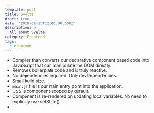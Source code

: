 ```yaml
---
template: post
title: Svelte
draft: true
date: '2020-02-15T12:00:00.000Z'
description: >
  All about Svelte
category: Frontend
tags:
  - Frontend
---
```


- Compiler than converts our declarative component based code into JavaScript that can manipulate the DOM directly.
- Removes boilerplate code and is truly reactive.
- No dependencies required. Only devDependencies.
- Small build size.
- `main.js` file is our main entry point into the application.
- CSS is component-scoped by default.
- Component is re-rendered on updating local variables. No need to explicitly use setState().
-
